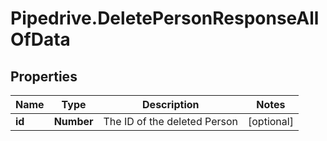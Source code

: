 # Pipedrive.DeletePersonResponseAllOfData

## Properties

Name | Type | Description | Notes
------------ | ------------- | ------------- | -------------
**id** | **Number** | The ID of the deleted Person | [optional] 


